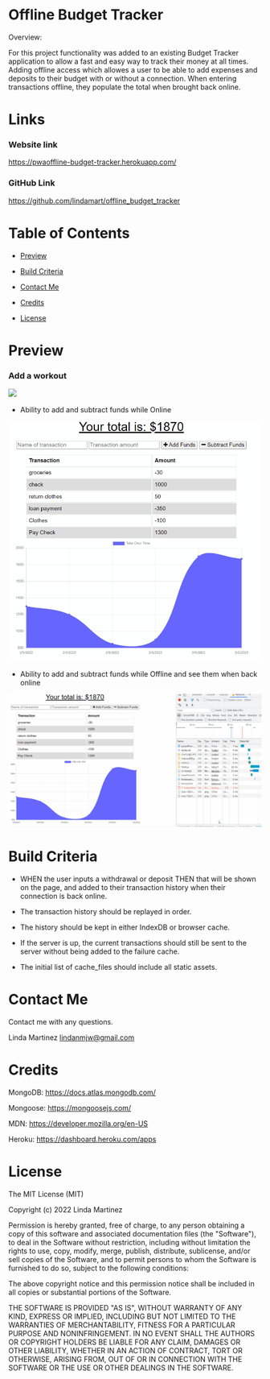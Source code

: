 # Offline Budget Tracker

Overview:  

For this project functionality was added to an existing Budget Tracker application to allow a fast and easy way to track their money at all times.  Adding offline access which allowes a user to be able to add expenses and deposits to their budget with or without a connection. When entering transactions offline, they populate the total when brought back online.

# Links

### Website link 
https://pwaoffline-budget-tracker.herokuapp.com/

### GitHub Link
https://github.com/lindamart/offline_budget_tracker


# Table of Contents 

- [Preview](#preview)

- [Build Criteria](#build-criteria) 

- [Contact Me](#contact-me)

- [Credits](#credits)

- [License](#license)



# Preview
### Add a workout
![](photo.jpg)
- Ability to add and subtract funds while Online

![](public/icons/addAndSubtractFundsOnline.gif)

- Ability to add and subtract funds while Offline and see them when back online

![](public/icons/addAndSubtractFundsOffline.gif)


# Build Criteria

- WHEN the user inputs a withdrawal or deposit THEN that will be shown on the page, and added to their transaction history when their connection is back online.

- The transaction history should be replayed in order.

- The history should be kept in either IndexDB or browser cache.

- If the server is up, the current transactions should still be sent to the server without being added to the failure cache.

- The initial list of cache_files should include all static assets.

# Contact Me

Contact me with any questions.

Linda Martinez [lindanmjw@gmail.com](mailto:lindanmjw@gmail.com)


# Credits 

MongoDB: https://docs.atlas.mongodb.com/

Mongoose: https://mongoosejs.com/

MDN: https://developer.mozilla.org/en-US

Heroku: https://dashboard.heroku.com/apps

# License

The MIT License (MIT)

Copyright (c) 2022 Linda Martinez

Permission is hereby granted, free of charge, to any person obtaining a copy of this software and associated documentation files (the "Software"), to deal in the Software without restriction, including without limitation the rights to use, copy, modify, merge, publish, distribute, sublicense, and/or sell copies of the Software, and to permit persons to whom the Software is furnished to do so, subject to the following conditions:

The above copyright notice and this permission notice shall be included in all copies or substantial portions of the Software.

THE SOFTWARE IS PROVIDED "AS IS", WITHOUT WARRANTY OF ANY KIND, EXPRESS OR IMPLIED, INCLUDING BUT NOT LIMITED TO THE WARRANTIES OF MERCHANTABILITY, FITNESS FOR A PARTICULAR PURPOSE AND NONINFRINGEMENT. IN NO EVENT SHALL THE AUTHORS OR COPYRIGHT HOLDERS BE LIABLE FOR ANY CLAIM, DAMAGES OR OTHER LIABILITY, WHETHER IN AN ACTION OF CONTRACT, TORT OR OTHERWISE, ARISING FROM, OUT OF OR IN CONNECTION WITH THE SOFTWARE OR THE USE OR OTHER DEALINGS IN THE SOFTWARE.
  